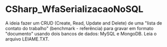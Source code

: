 # CSharp_WfaSerializacaoNoSQL
A ideia fazer um CRUD (Create, Read, Update and Delete) de uma "lista de contato do trabalho" (benchmark - referência) para gravar em formato "documento" usando dois bancos de dados: MySQL e MongoDB. Leia o arquivo LEIAME.TXT.
